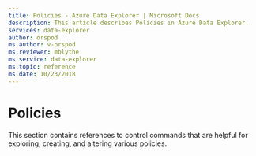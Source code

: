 ```yaml
---
title: Policies - Azure Data Explorer | Microsoft Docs
description: This article describes Policies in Azure Data Explorer.
services: data-explorer
author: orspod
ms.author: v-orspod
ms.reviewer: mblythe
ms.service: data-explorer
ms.topic: reference
ms.date: 10/23/2018
---
```

# Policies

This section contains references to control commands that are helpful for exploring, creating, and altering various policies.